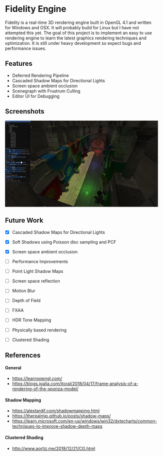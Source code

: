 # Fidelity Engine
Fidelity is a real-time 3D rendering engine built in OpenGL 4.1 and written for Windows and OSX. It will probably build for Linux but I have not attempted this yet.
The goal of this project is to implement an easy to use rendering engine to learn the latest graphics rendering techniques and optimization.
It is still under heavy development so expect bugs and performance issues.

## Features
- Deferred Rendering Pipeline
- Cascaded Shadow Maps for Directional Lights
- Screen space ambient occlusion
- Scenegraph with Frustrum Culling
- Editor UI for Debugging

## Screenshots
![](./Resources/Screenshots/sponza_1.png)

## Future Work
- [x] Cascaded Shadow Maps for Directional Lights
- [x] Soft Shadows using Poisson disc sampling and PCF
- [x] Screen space ambient occlusion
- [ ] Performance Improvements
- [ ] Point Light Shadow Maps
- [ ] Screen space reflection
- [ ] Motion Blur
- [ ] Depth of Field
- [ ] FXAA
- [ ] HDR Tone Mapping
- [ ] Physically based rendering
- [ ] Clustered Shading 


## References
#### General
* https://learnopengl.com/
* https://blogs.igalia.com/itoral/2018/04/17/frame-analysis-of-a-rendering-of-the-sponza-model/
#### Shadow Mapping
* https://alextardif.com/shadowmapping.html
* https://therealmjp.github.io/posts/shadow-maps/
* https://learn.microsoft.com/en-us/windows/win32/dxtecharts/common-techniques-to-improve-shadow-depth-maps
#### Clustered Shading
* http://www.aortiz.me/2018/12/21/CG.html
